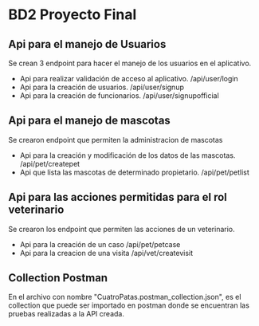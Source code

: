 # BD2 Proyecto Final

## Api para el manejo de Usuarios
Se crean 3 endpoint para hacer el manejo de los usuarios en el aplicativo.

<ul>
    <li>
        Api para realizar validación de acceso al aplicativo.
        /api/user/login
    </li>
    <li>
        Api para la creación de usuarios.
        /api/user/signup
    </li>
    <li>
        Api para la creación de funcionarios.
        /api/user/signupofficial
    </li>
</ul>

## Api para el manejo de mascotas
Se crearon endpoint que permiten la administracion de mascotas
<ul>
    <li>
        Api para la creación y modificación de los datos de las mascotas.
        /api/pet/createpet
    </li>
    <li>
        Api que lista las mascotas de determinado propietario.
        /api/pet/petlist
    </li>
</ul>

## Api para las acciones permitidas para el rol veterinario
Se crearon los endpoint que permiten las acciones de un veterinario.
<ul>
    <li>
        Api para la creación de un caso
        /api/pet/petcase
    </li>
    <li>
        Api para la creacion de una visita
        /api/vet/createvisit
    </li>
</ul>

## Collection Postman
En el archivo con nombre "CuatroPatas.postman_collection.json", es el collection que puede ser importado en postman donde se encuentran las pruebas realizadas a la API creada.
